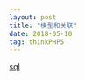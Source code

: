 ```yaml
---
layout: post
title: "模型和关联"
date: 2018-05-10
tag: thinkPHP5
---
```


[sql](https://github.com/Haixiewei/Haixiewei.github.io/blob/master/_posts/tp5.0/sql.php)
